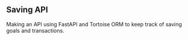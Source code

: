 ## Saving API

Making an API using FastAPI and Tortoise ORM to keep track of saving goals and transactions.
